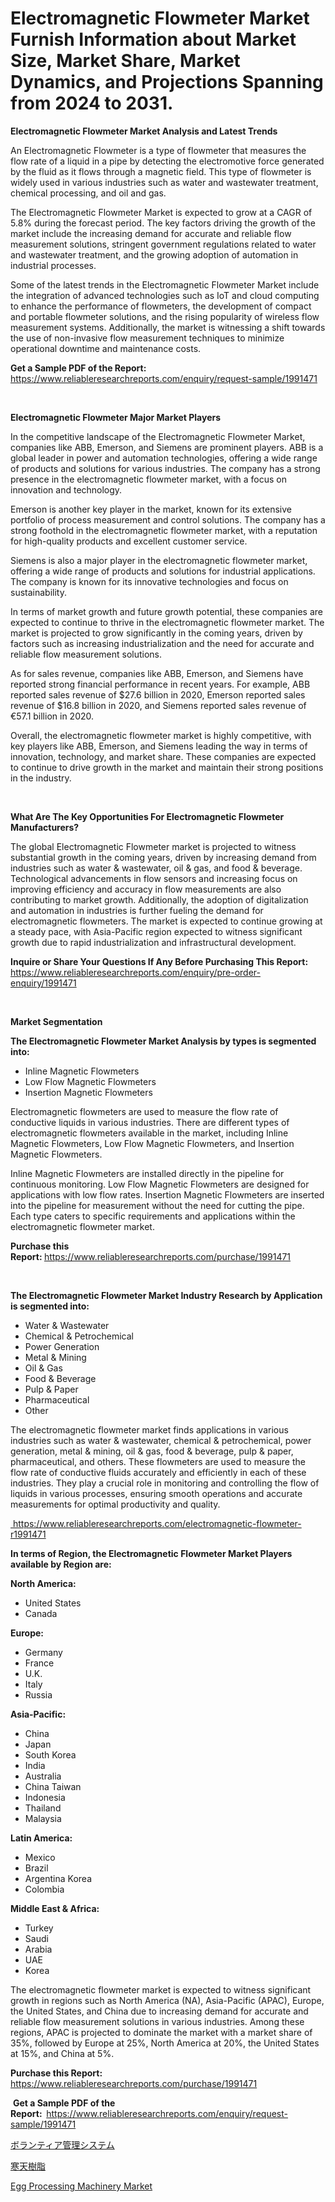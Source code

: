 <p><h1>Electromagnetic Flowmeter Market Furnish Information about Market Size, Market Share, Market Dynamics, and Projections Spanning from 2024 to 2031.</h1></p><p><strong>Electromagnetic Flowmeter Market Analysis and Latest Trends</strong></p>
<p><p>An Electromagnetic Flowmeter is a type of flowmeter that measures the flow rate of a liquid in a pipe by detecting the electromotive force generated by the fluid as it flows through a magnetic field. This type of flowmeter is widely used in various industries such as water and wastewater treatment, chemical processing, and oil and gas.</p><p>The Electromagnetic Flowmeter Market is expected to grow at a CAGR of 5.8% during the forecast period. The key factors driving the growth of the market include the increasing demand for accurate and reliable flow measurement solutions, stringent government regulations related to water and wastewater treatment, and the growing adoption of automation in industrial processes. </p><p>Some of the latest trends in the Electromagnetic Flowmeter Market include the integration of advanced technologies such as IoT and cloud computing to enhance the performance of flowmeters, the development of compact and portable flowmeter solutions, and the rising popularity of wireless flow measurement systems. Additionally, the market is witnessing a shift towards the use of non-invasive flow measurement techniques to minimize operational downtime and maintenance costs.</p></p>
<p><strong>Get a Sample PDF of the Report:&nbsp;</strong> <a href="https://www.reliableresearchreports.com/enquiry/request-sample/1991471">https://www.reliableresearchreports.com/enquiry/request-sample/1991471</a></p>
<p>&nbsp;</p>
<p><strong>Electromagnetic Flowmeter Major Market Players</strong></p>
<p><p>In the competitive landscape of the Electromagnetic Flowmeter Market, companies like ABB, Emerson, and Siemens are prominent players. ABB is a global leader in power and automation technologies, offering a wide range of products and solutions for various industries. The company has a strong presence in the electromagnetic flowmeter market, with a focus on innovation and technology.</p><p>Emerson is another key player in the market, known for its extensive portfolio of process measurement and control solutions. The company has a strong foothold in the electromagnetic flowmeter market, with a reputation for high-quality products and excellent customer service.</p><p>Siemens is also a major player in the electromagnetic flowmeter market, offering a wide range of products and solutions for industrial applications. The company is known for its innovative technologies and focus on sustainability.</p><p>In terms of market growth and future growth potential, these companies are expected to continue to thrive in the electromagnetic flowmeter market. The market is projected to grow significantly in the coming years, driven by factors such as increasing industrialization and the need for accurate and reliable flow measurement solutions.</p><p>As for sales revenue, companies like ABB, Emerson, and Siemens have reported strong financial performance in recent years. For example, ABB reported sales revenue of $27.6 billion in 2020, Emerson reported sales revenue of $16.8 billion in 2020, and Siemens reported sales revenue of €57.1 billion in 2020.</p><p>Overall, the electromagnetic flowmeter market is highly competitive, with key players like ABB, Emerson, and Siemens leading the way in terms of innovation, technology, and market share. These companies are expected to continue to drive growth in the market and maintain their strong positions in the industry.</p></p>
<p>&nbsp;</p>
<p><strong>What Are The Key Opportunities For Electromagnetic Flowmeter Manufacturers?</strong></p>
<p><p>The global Electromagnetic Flowmeter market is projected to witness substantial growth in the coming years, driven by increasing demand from industries such as water & wastewater, oil & gas, and food & beverage. Technological advancements in flow sensors and increasing focus on improving efficiency and accuracy in flow measurements are also contributing to market growth. Additionally, the adoption of digitalization and automation in industries is further fueling the demand for electromagnetic flowmeters. The market is expected to continue growing at a steady pace, with Asia-Pacific region expected to witness significant growth due to rapid industrialization and infrastructural development.</p></p>
<p><strong>Inquire or Share Your Questions If Any Before Purchasing This Report:</strong> <a href="https://www.reliableresearchreports.com/enquiry/pre-order-enquiry/1991471">https://www.reliableresearchreports.com/enquiry/pre-order-enquiry/1991471</a></p>
<p>&nbsp;</p>
<p><strong>Market Segmentation</strong></p>
<p><strong>The Electromagnetic Flowmeter Market Analysis by types is segmented into:</strong></p>
<p><ul><li>Inline Magnetic Flowmeters</li><li>Low Flow Magnetic Flowmeters</li><li>Insertion Magnetic Flowmeters</li></ul></p>
<p><p>Electromagnetic flowmeters are used to measure the flow rate of conductive liquids in various industries. There are different types of electromagnetic flowmeters available in the market, including Inline Magnetic Flowmeters, Low Flow Magnetic Flowmeters, and Insertion Magnetic Flowmeters. </p><p>Inline Magnetic Flowmeters are installed directly in the pipeline for continuous monitoring. Low Flow Magnetic Flowmeters are designed for applications with low flow rates. Insertion Magnetic Flowmeters are inserted into the pipeline for measurement without the need for cutting the pipe. Each type caters to specific requirements and applications within the electromagnetic flowmeter market.</p></p>
<p><strong>Purchase this Report:&nbsp;</strong><a href="https://www.reliableresearchreports.com/purchase/1991471">https://www.reliableresearchreports.com/purchase/1991471</a></p>
<p>&nbsp;</p>
<p><strong>The Electromagnetic Flowmeter Market Industry Research by Application is segmented into:</strong></p>
<p><ul><li>Water & Wastewater</li><li>Chemical & Petrochemical</li><li>Power Generation</li><li>Metal & Mining</li><li>Oil & Gas</li><li>Food & Beverage</li><li>Pulp & Paper</li><li>Pharmaceutical</li><li>Other</li></ul></p>
<p><p>The electromagnetic flowmeter market finds applications in various industries such as water & wastewater, chemical & petrochemical, power generation, metal & mining, oil & gas, food & beverage, pulp & paper, pharmaceutical, and others. These flowmeters are used to measure the flow rate of conductive fluids accurately and efficiently in each of these industries. They play a crucial role in monitoring and controlling the flow of liquids in various processes, ensuring smooth operations and accurate measurements for optimal productivity and quality.</p></p>
<p><a href="https://www.reliableresearchreports.com/electromagnetic-flowmeter-r1991471">&nbsp;https://www.reliableresearchreports.com/electromagnetic-flowmeter-r1991471</a></p>
<p><strong>In terms of Region, the Electromagnetic Flowmeter Market Players available by Region are:</strong></p>
<p>
    <p> <strong> North America: </strong>
        <ul>
            <li>United States</li>
            <li>Canada</li>
        </ul>
        </p> 
    <p> <strong> Europe: </strong>
        <ul>
            <li>Germany</li>
            <li>France</li>
            <li>U.K.</li>
            <li>Italy</li>
            <li>Russia</li>
        </ul>
        </p> 
    <p> <strong> Asia-Pacific: </strong>
        <ul>
            <li>China</li>
            <li>Japan</li>
            <li>South Korea</li>
            <li>India</li>
            <li>Australia</li>
            <li>China Taiwan</li>
            <li>Indonesia</li>
            <li>Thailand</li>
            <li>Malaysia</li>
        </ul>
        </p> 
    <p> <strong> Latin America: </strong>
        <ul>
            <li>Mexico</li>
            <li>Brazil</li>
            <li>Argentina Korea</li>
            <li>Colombia</li>
        </ul>
        </p> 
    <p> <strong> Middle East & Africa: </strong>
        <ul>
            <li>Turkey</li>
            <li>Saudi</li>
            <li>Arabia</li>
            <li>UAE</li>
            <li>Korea</li>
        </ul>
    </p>
    </p>
<p><p>The electromagnetic flowmeter market is expected to witness significant growth in regions such as North America (NA), Asia-Pacific (APAC), Europe, the United States, and China due to increasing demand for accurate and reliable flow measurement solutions in various industries. Among these regions, APAC is projected to dominate the market with a market share of 35%, followed by Europe at 25%, North America at 20%, the United States at 15%, and China at 5%.</p></p>
<p><strong>Purchase this Report: </strong><a href="https://www.reliableresearchreports.com/purchase/1991471">https://www.reliableresearchreports.com/purchase/1991471</a></p>
<p>&nbsp;<strong>Get a Sample PDF of the Report:&nbsp;&nbsp;</strong><a href="https://www.reliableresearchreports.com/enquiry/request-sample/1991471">https://www.reliableresearchreports.com/enquiry/request-sample/1991471</a></p>
<p><strong></strong></p>
<p><p><a href="https://medium.com/@claudehintz/%E3%83%9C%E3%83%A9%E3%83%B3%E3%83%86%E3%82%A3%E3%82%A2%E7%AE%A1%E7%90%86%E3%82%B7%E3%82%B9%E3%83%86%E3%83%A0%E5%B8%82%E5%A0%B4%E3%81%AE%E8%A6%8F%E6%A8%A1-%E5%B8%82%E5%A0%B4%E5%8B%95%E5%90%91%E3%81%A8%E5%B8%82%E5%A0%B4%E4%BA%88%E6%B8%AC-2024%E5%B9%B4%E3%81%8B%E3%82%892031%E5%B9%B4-39adfe28925c">ボランティア管理システム</a></p><p><a href="https://github.com/Sophiaard2003/Market-Research-Report-List-1/blob/main/259760927705.md">寒天樹脂</a></p><p><a href="https://github.com/brenzgnarento/Market-Research-Report-List-2/blob/main/egg-processing-machinery-market.md">Egg Processing Machinery Market</a></p></p>